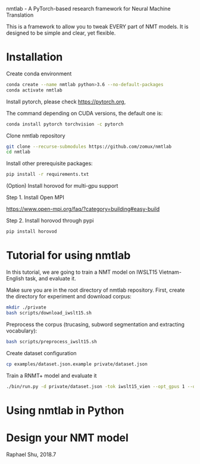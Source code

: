 nmtlab - A PyTorch-based research framework for Neural Machine Translation

This is a framework to allow you to tweak EVERY part of NMT models. It is designed to be simple and clear, yet flexible.

# Installation

Create conda environment

```bash
conda create --name nmtlab python>3.6 --no-default-packages
conda activate nmtlab
```

Install pytorch, please check https://pytorch.org,

The command depending on CUDA versions, the default one is:

```bash
conda install pytorch torchvision -c pytorch
```

Clone nmtlab repository
```bash
git clone --recurse-submodules https://github.com/zomux/nmtlab
cd nmtlab
```

Install other prerequisite packages:
```bash
pip install -r requirements.txt
```

(Option) Install horovod for multi-gpu support

Step 1. Install Open MPI

https://www.open-mpi.org/faq/?category=building#easy-build

Step 2. Install horovod through pypi
```bash
pip install horovod 
```

# Tutorial for using nmtlab

In this tutorial, we are going to train a NMT model on IWSLT15 Vietnam-English task, and evaluate it.

Make sure you are in the root directory of nmtlab repository. First, create the directory for experiment and download corpus:
```bash
mkdir ./private
bash scripts/download_iwslt15.sh
```

Preprocess the corpus 
(trucasing, subword segmentation and extracting vocabulary):
```bash
bash scripts/preprocess_iwslt15.sh
```

Create dataset configuration
```bash
cp examples/dataset.json.example private/dataset.json
```

Train a RNMT+ model and evaluate it
```bash
./bin/run.py -d private/dataset.json -tok iwslt15_vien --opt_gpus 1 --opt_model nmt_plus --opt_weightdecay --train --test --evaluate
```




# Using nmtlab in Python

# Design your NMT model



Raphael Shu, 2018.7


